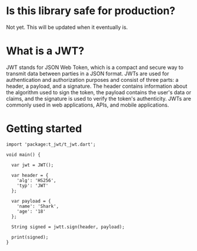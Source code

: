 # Is this library safe for production?
Not yet. This will be updated when it eventually is.

# What is a JWT?

JWT stands for JSON Web Token, which is a compact and secure way to transmit data between parties in a JSON format. JWTs are used for authentication and authorization purposes and consist of three parts: a header, a payload, and a signature. The header contains information about the algorithm used to sign the token, the payload contains the user's data or claims, and the signature is used to verify the token's authenticity. JWTs are commonly used in web applications, APIs, and mobile applications.

# Getting started

```
import 'package:t_jwt/t_jwt.dart';

void main() {

  var jwt = JWT();

  var header = {
    'alg': 'HS256',
    'typ': 'JWT'
  };

  var payload = {
    'name': 'Shark',
    'age': '18'
  };

  String signed = jwtt.sign(header, payload);

  print(signed);
}
```
